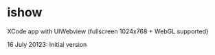ishow
=====

XCode app with UIWebview (fullscreen 1024x768 + WebGL supported)


16 July 20123: Initial version